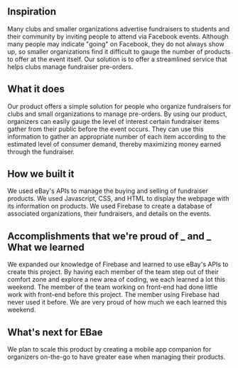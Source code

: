 ## Inspiration
Many clubs and smaller organizations advertise fundraisers to students and their community by inviting people to attend via Facebook events. Although many people may indicate "going" on Facebook, they do not always show up, so smaller organizations find it difficult to gauge the number of products to offer at the event itself. Our solution is to offer a streamlined service that helps clubs manage fundraiser pre-orders.


## What it does
Our product offers a simple solution for people who organize fundraisers for clubs and small organizations to manage pre-orders. By using our product, organizers can easily gauge the level of interest certain fundraiser items gather from their public before the event occurs. They can use this information to gather an appropriate number of each item according to the estimated level of consumer demand, thereby maximizing money earned through the fundraiser.


## How we built it
We used eBay's APIs to manage the buying and selling of fundraiser products. We used Javascript, CSS, and HTML to display the webpage with its information on products. We used Firebase to create a database of associated organizations, their fundraisers, and details on the events.


## Accomplishments that we're proud of _ and _ What we learned
We expanded our knowledge of Firebase and learned to use eBay's APIs to create this project. By having each member of the team step out of their comfort zone and explore a new area of coding, we each learned a lot this weekend. The member of the team working on front-end had done little work with front-end before this project. The member using Firebase had never used it before. We are very proud of how much we each learned this weekend.


## What's next for EBae
We plan to scale this product by creating a mobile app companion for organizers on-the-go to have greater ease when managing their products.
